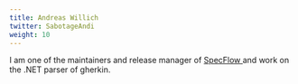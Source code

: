 ```yaml
---
title: Andreas Willich
twitter: SabotageAndi
weight: 10
---
```


I am one of the maintainers and release manager of [SpecFlow ](https://github.com/techtalk/SpecFlow) and work on the .NET parser of gherkin.
